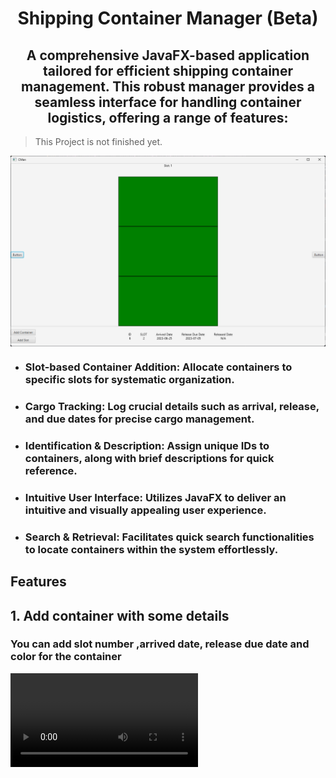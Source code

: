 # <h1 align="center">Shipping Container Manager (Beta)</h1>
## <h2 align="center">A comprehensive JavaFX-based application tailored for efficient shipping container management. This robust manager provides a seamless interface for handling container logistics, offering a range of features:</h2>

> This Project is not finished yet.

<img align="center" src="./screenshots/ss.png">

- ### Slot-based Container Addition: Allocate containers to specific slots for systematic organization.
- ### Cargo Tracking: Log crucial details such as arrival, release, and due dates for precise cargo management.
- ### Identification & Description: Assign unique IDs to containers, along with brief descriptions for quick reference.
- ### Intuitive User Interface: Utilizes JavaFX to deliver an intuitive and visually appealing user experience.
- ### Search & Retrieval: Facilitates quick search functionalities to locate containers within the system effortlessly.
 
## Features 

 ## 1. Add container with some details 
    
### You can add slot number ,arrived date, release due date and color for the container

<video src="./screenshots/demoV1.mp4">

## This project is designed to streamline container logistics, enabling logistics companies and shipping entities to manage their cargo effectively. The application's user-friendly interface simplifies the complexities of container tracking and organization, making it an ideal solution for optimizing logistical workflows

### If you're interested in custom application development or would like to discuss a project, please don't hesitate to contact me.

<ul>
    <li><a href="https://twitter.com/Heshantk">Twitter</a></li>
    <li><a href="https://www.linkedin.com/in/heshanthenura">LinkedIn</a></li>
    <li><a href="https://www.instagram.com/heshan_thenura/">Instagram</a></li>
    <li><a href="https://youtube.com/@heshanthenura">YouTube</a></li>
    <li><a href="https://www.tiktok.com/@heshanthenura">TikTok</a></li>
</ul>

### [E-Mail](mailto:heshanthenura@protonmail.com) heshanthenura@protonmail.com

